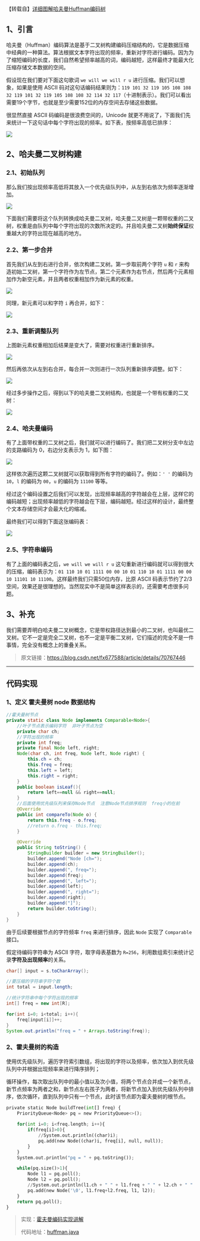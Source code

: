 【转载自】[详细图解哈夫曼Huffman编码树](https://blog.csdn.net/fx677588/article/details/70767446)

## 1、引言

哈夫曼（Huffman）编码算法是基于二叉树构建编码压缩结构的，它是数据压缩中经典的一种算法。算法根据文本字符出现的频率，重新对字符进行编码。因为为了缩短编码的长度，我们自然希望频率越高的词，编码越短，这样最终才能最大化压缩存储文本数据的空间。

假设现在我们要对下面这句歌词 `we will we will r u` 进行压缩。我们可以想象，如果是使用 ASCII 码对这句话编码结果则为：`119 101 32 119 105 108 108 32 119 101 32 119 105 108 108 32 114 32 117`（十进制表示）。我们可以看出需要19个字节，也就是至少需要152位的内存空间去存储这些数据。

很显然直接 ASCII 码编码是很浪费空间的，Unicode 就更不用说了，下面我们先来统计一下这句话中每个字符出现的频率。如下表，按频率高低已排序：

![](../img/20170425214544791.jpg)



## 2、哈夫曼二叉树构建



### 2.1、初始队列

那么我们按出现频率高低将其放入一个优先级队列中，从左到右依次为频率逐渐增加。

![](../img/20170425215250383.jpg)

下面我们需要将这个队列转换成哈夫曼二叉树，哈夫曼二叉树是一颗带权重的二叉树，权重是由队列中每个字符出现的次数所决定的。并且哈夫曼二叉树**始终保证**权重越大的字符出现在越高的地方。



### 2.2、第一步合并

首先我们从左到右进行合并，依次构建二叉树。第一步取前两个字符 `u` 和 `r` 来构造初始二叉树，第一个字符作为左节点，第二个元素作为右节点，然后两个元素相加作为新空元素，并且两者权重相加作为新元素的权重。

![](../img/20170425220941168.jpg)

同理，新元素可以和字符 `i` 再合并，如下：

![](../img/20170425221532268.jpg)

### 2.3、重新调整队列

上图新元素权重相加后结果是变大了，需要对权重进行重新排序。

![](../img/20170425221952583.jpg)

然后再依次从左到右合并，每合并一次则进行一次队列重新排序调整。如下：

![](../img/20170425222600095.jpg)

经过多步操作之后，得到以下的哈夫曼二叉树结构，也就是一个带有权重的二叉树：

![](../img/20170425223405449.jpg)

### 2.4、哈夫曼编码

有了上面带权重的二叉树之后，我们就可以进行编码了。我们把二叉树分支中左边的支路编码为 0，右边分支表示为 1，如下图：

![](../img/20170426081729476.jpg)

这样依次遍历这颗二叉树就可以获取得到所有字符的编码了。例如：`' '` 的编码为 `10`，`l` 的编码为 `00`，`u` 的编码为 `11100` 等等。

经过这个编码设置之后我们可以发现，出现频率越高的字符越会在上层，这样它的编码越短；出现频率越低的字符越会在下层，编码越短。经过这样的设计，最终整个文本存储空间才会最大化的缩减。

最终我们可以得到下面这张编码表：

![](../img/20170426082828359.jpg)



### 2.5、字符串编码

有了上面的编码表之后，`we will we will r u` 这句重新进行编码就可以得到很大的压缩，编码表示为：`01 110 10 01 1111 00 00 10 01 110 10 01 1111 00 00 10 11101 10 11100`。这样最终我们只需50位内存，比原 ASCII 码表示节约了2/3空间，效果还是很理想的。当然现实中不是简单这样表示的，还需要考虑很多问题。

## 3、补充

我们需要弄明白哈夫曼二叉树概念，它是带权路径达到最小的二叉树，也叫最优二叉树。它不一定是完全二叉树，也不一定是平衡二叉树，它们描述的完全不是一件事情，完全没有概念上的重叠关系。



> 原文链接：https://blog.csdn.net/fx677588/article/details/70767446

---



## 代码实现

### 1、定义 **霍夫曼树 node** 数据结构

```java
//霍夫曼树节点
private static class Node implements Comparable<Node>{
    //叶子节点表示编码字符  非叶子节点为空
    private char ch;
    //字符出现的频率
    private int freq;
    private final Node left, right;
    Node(char ch, int freq, Node left, Node right) {
        this.ch = ch;
        this.freq = freq;
        this.left = left;
        this.right = right;
    }
    public boolean isLeaf(){
        return left==null && right==null;
    }
    //后面使用优先级队列来保存Node节点  注意Node节点排序规则  freq小的在前 
    @Override
    public int compareTo(Node o) {
        return this.freq - o.freq;
        //return o.freq - this.freq;
    }

    @Override
    public String toString() {
        StringBuilder builder = new StringBuilder();
        builder.append("Node [ch=");
        builder.append(ch);
        builder.append(", freq=");
        builder.append(freq);
        builder.append(", left=");
        builder.append(left);
        builder.append(", right=");
        builder.append(right);
        builder.append("]");
        return builder.toString();
    }	
}
```

由于后续要根据节点的字符频率 `freq` 来进行排序，因此 `Node` 实现了 `Comparable` 接口。

假定待编码字符串为 ASCII 字符，取字母表基数为 `R=256`，利用数组索引来统计记录**字符及出现频率**的关系。

```java
char[] input = s.toCharArray();

//要压缩的字符串字符个数
int total = input.length;

//统计字符串中每个字符出现的频率
int[] freq = new int[R];

for(int i=0; i<total; i++){
    freq[input[i]]++;
}
System.out.println("freq = " + Arrays.toString(freq));  
```



### 2、霍夫曼树的构造

使用优先级队列，遍历字符索引数组，将出现的字符以及频率，依次加入到优先级队列中并根据出现频率来进行降序排列；

循环操作，每次取出队列中的最小值以及次小值，将两个节点合并成一个新节点，新节点频率为两者之和，新节点左右孩子为两者，将新节点加入到优先级队列中排序，依次循环，直到队列中只有一个节点，此时该节点即为霍夫曼树的根节点。

```python
private static Node buildTree(int[] freq) {
    PriorityQueue<Node> pq = new PriorityQueue<>();
    
    for(int i=0; i<freq.length; i++){
        if(freq[i]>0){
            //System.out.println((char)i);
            pq.add(new Node((char)i, freq[i], null, null));
        }
    }
    System.out.println("pq = " + pq.toString());

    while(pq.size()>1){
        Node l1 = pq.poll();
        Node l2 = pq.poll();
        //System.out.println(l1.ch + " " + l1.freq + " " + l2.ch + " " + l2.freq);
        pq.add(new Node('\0', l1.freq+l2.freq, l1, l2));
    }			
    return pq.poll();
}
```



> 实现：[霍夫曼编码实现讲解](https://blog.csdn.net/u014106644/article/details/90050977)
>
> 代码地址：[huffman.java](https://github.com/ChenWenKaiVN/TreeSWT/blob/master/src/com/tree/string/compress/Huffman.java)


